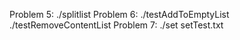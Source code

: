 Problem 5: ./splitlist
Problem 6: ./testAddToEmptyList
          ./testRemoveContentList
Problem 7: ./set setTest.txt
